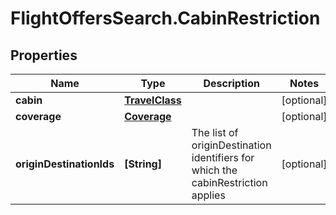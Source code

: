 # FlightOffersSearch.CabinRestriction

## Properties

Name | Type | Description | Notes
------------ | ------------- | ------------- | -------------
**cabin** | [**TravelClass**](TravelClass.md) |  | [optional] 
**coverage** | [**Coverage**](Coverage.md) |  | [optional] 
**originDestinationIds** | **[String]** | The list of originDestination identifiers for which the cabinRestriction applies | [optional] 


